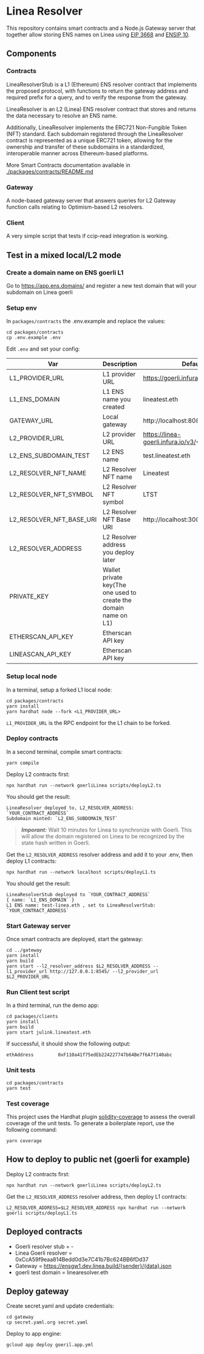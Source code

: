 # Linea Resolver

This repository contains smart contracts and a Node.js Gateway server that together allow storing ENS names on Linea using [EIP 3668](https://eips.ethereum.org/EIPS/eip-3668) and [ENSIP 10](https://docs.ens.domains/ens-improvement-proposals/ensip-10-wildcard-resolution).

## Components

### Contracts

LineaResolverStub is a L1 (Ethereum) ENS resolver contract that implements the proposed protocol, with functions to return the gateway address and required prefix for a query, and to verify the response from the gateway.

LineaResolver is an L2 (Linea) ENS resolver contract that stores and returns the data necessary to resolve an ENS name.

Additionally, LineaResolver implements the ERC721 Non-Fungible Token (NFT) standard. Each subdomain registered through the LineaResolver contract is represented as a unique ERC721 token, allowing for the ownership and transfer of these subdomains in a standardized, interoperable manner across Ethereum-based platforms.

More Smart Contracts documentation available in [./packages/contracts/README.md](./packages/contracts/README.md)

### Gateway

A node-based gateway server that answers queries for L2 Gateway function calls relating to Optimism-based L2 resolvers.

### Client

A very simple script that tests if ccip-read integration is working.

## Test in a mixed local/L2 mode

### Create a domain name on ENS goerli L1

Go to https://app.ens.domains/ and register a new test domain that will your subdomain on Linea goerli

### Setup env

In `packages/contracts` the .env.example and replace the values:

```shell
cd packages/contracts
cp .env.example .env
```

Edit `.env` and set your config:

| Var                      | Description                                                      | Default values                                 |
| ------------------------ | ---------------------------------------------------------------- | ---------------------------------------------- |
| L1_PROVIDER_URL          | L1 provider URL                                                  | https://goerli.infura.io/v3/<INFURA_KEY>       |
| L1_ENS_DOMAIN            | L1 ENS name you created                                          | lineatest.eth                                  |
| GATEWAY_URL              | Local gateway                                                    | http://localhost:8080/{sender}/{data}.json     |
| L2_PROVIDER_URL          | L2 provider URL                                                  | https://linea-goerli.infura.io/v3/<INFURA_KEY> |
| L2_ENS_SUBDOMAIN_TEST    | L2 ENS name                                                      | test.lineatest.eth                             |
| L2_RESOLVER_NFT_NAME     | L2 Resolver NFT name                                             | Lineatest                                      |
| L2_RESOLVER_NFT_SYMBOL   | L2 Resolver NFT symbol                                           | LTST                                           |
| L2_RESOLVER_NFT_BASE_URI | L2 Resolver NFT Base URI                                         | http://localhost:3000/metadata/                |
| L2_RESOLVER_ADDRESS      | L2 Resolver address you deploy later                             |                                                |
| PRIVATE_KEY              | Wallet private key(The one used to create the domain name on L1) |                                                |
| ETHERSCAN_API_KEY        | Etherscan API key                                                |                                                |
| LINEASCAN_API_KEY        | Etherscan API key                                                |                                                |

### Setup local node

In a terminal, setup a forked L1 local node:

```shell
cd packages/contracts
yarn install
yarn hardhat node --fork <L1_PROVIDER_URL>
```

`L1_PROVIDER_URL` is the RPC endpoint for the L1 chain to be forked.

### Deploy contracts

In a second terminal, compile smart contracts:

```shell
yarn compile
```

Deploy L2 contracts first:

```shell
npx hardhat run --network goerliLinea scripts/deployL2.ts
```

You should get the result:

```shell
LineaResolver deployed to, L2_RESOLVER_ADDRESS: `YOUR_CONTRACT_ADDRESS`
Subdomain minted: `L2_ENS_SUBDOMAIN_TEST`
```

> **_Imporant:_** Wait 10 minutes for Linea to synchronize with Goerli. This will allow the domain registered on Linea to be recognized by the state hash written in Goerli.

Get the `L2_RESOLVER_ADDRESS` resolver address and add it to your .env, then deploy L1 contracts:

```shell
npx hardhat run --network localhost scripts/deployL1.ts
```

You should get the result:

```shell
LineaResolverStub deployed to `YOUR_CONTRACT_ADDRESS`
{ name: `L1_ENS_DOMAIN` }
L1 ENS name: test-linea.eth , set to LineaResolverStub: `YOUR_CONTRACT_ADDRESS`
```

### Start Gateway server

Once smart contracts are deployed, start the gateway:

```shell
cd ../gateway
yarn install
yarn build
yarn start --l2_resolver_address $L2_RESOLVER_ADDRESS --l1_provider_url http://127.0.0.1:8545/ --l2_provider_url $L2_PROVIDER_URL
```

### Run Client test script

In a third terminal, run the demo app:

```shell
cd packages/clients
yarn install
yarn build
yarn start julink.lineatest.eth
```

If successful, it should show the following output:

```shell
ethAddress         0xF110a41f75edEb224227747b64Be7f6A7f140abc
```

### Unit tests

```shell
cd packages/contracts
yarn test
```

### Test coverage

This project uses the Hardhat plugin [solidity-coverage](https://github.com/sc-forks/solidity-coverage/blob/master/HARDHAT_README.md) to assess the overall coverage of the unit tests.
To generate a boilerplate report, use the following command:

```shell
yarn coverage
```

## How to deploy to public net (goerli for example)

Deploy L2 contracts first:

```shell
npx hardhat run --network goerliLinea scripts/deployL2.ts
```

Get the `L2_RESOLVER_ADDRESS` resolver address, then deploy L1 contracts:

```
L2_RESOLVER_ADDRESS=$L2_RESOLVER_ADDRESS npx hardhat run --network goerli scripts/deployL1.ts
```

## Deployed contracts

- Goerli resolver stub = -
- Linea Goerli resolver = 0xCcA59f9eaa814Bedd0d3e7C41b7Bc624BB6fDd37
- Gateway = https://ensgw1.dev.linea.build/{sender}/{data}.json
- goerli test domain = linearesolver.eth

## Deploy gateway

Create secret.yaml and update credentials:

```
cd gateway
cp secret.yaml.org secret.yaml
```

Deploy to app engine:

```
gcloud app deploy goeril.app.yml
```
